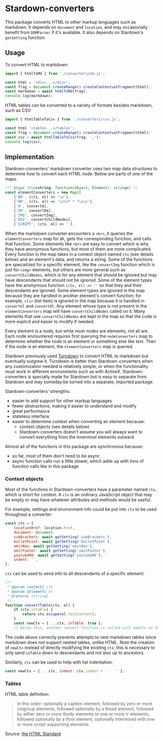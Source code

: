 # Stardown-converters

This package converts HTML to other markup languages such as markdown. It depends on `document` and `location`, and may occasionally benefit from `DOMParser` if it's available. It also depends on Stardown's `getSetting` function.

## Usage

To convert HTML to markdown:

```js
import { htmlToMd } from './converters/md.js';

const html = '<div>...</div>';
const frag = document.createRange().createContextualFragment(html);
const markdown = await htmlToMd(frag);
console.log(markdown);
```

HTML tables can be converted to a variety of formats besides markdown, such as CSV:

```js
import { htmlTableToCsv } from './converters/csv.js';

const html '<table>...</table>';
const frag = document.createRange().createContextualFragment(html);
const csv = await htmlTableToCsv(frag, ',');
console.log(csv);
```

## Implementation

Stardown-converters' markdown converter uses two map data structures to determine how to convert each HTML node. Below are parts of one of the maps.

```js
/** @type {Map<string, function(object, Element): string>} */
const elementConverters = new Map([
    ['BR', (ctx, el) => '\n'],
    ['HR', (ctx, el) => '\n\n* * *\n\n'],
    ['A', convertA],
    ['EM', convertEm],
    ['IMG', convertImg],
    ['DIV', convertChildNodes],
    ['SCRIPT', (ctx, el) => ''],
```

When the markdown converter encounters a `<br>`, it queries the `elementConverters` map for `BR`, gets the corresponding function, and calls that function. Some elements like `<br>` are easy to convert which is why they have anonymous functions, but most of them are more complicated. Every function in the map takes in a context object named `ctx` (see details below) and an element's data, and returns a string. Some of the functions are specialized for a specific element, like the `convertImg` function which is just for `<img>` elements, but others are more general such as `convertChildNodes`, which is for any element that should be ignored but may have descendants that should not be ignored. Some of the element types have the anonymous function `(ctx, el) => ''` so that they and their descendants are ignored. Some element types are ignored in the map because they are handled in another element's convert function; for example, `<li>` (list item) is ignored in the map because it is handled in `convertUl` and `convertOl`. Any element whose type is not present in the `elementConverters` map will have `convertChildNodes` called on it. Many elements that use `convertChildNodes` are kept in the map so that the code is more explicit and easier to modify if needed.

Every element is a node, but while most nodes are elements, not all are. Each node encountered requires first querying the `nodeConverters` map to determine whether the node is an element or something else like text. Then if the node is an element, the `elementConverters` map is queried.

Stardown previously used [Turndown](https://github.com/mixmark-io/turndown) to convert HTML to markdown but eventually outgrew it. Turndown is better than Stardown-converters when any customization needed is relatively simple, or when the functionality must work in different environments such as with ActiveX. Stardown-converters is specially made for Stardown but is easy to separate from Stardown and may someday be turned into a separate, imported package.

Stardown-converters' strengths:

- easier to add support for other markup languages
- fewer abstractions, making it easier to understand and modify
- great performance
- stateless interface
- easier to determine context when converting an element because:
  - context objects (see details below)
  - Stardown-converters doesn't assume you will always want to convert everything from the innermost elements outward

Almost all of the functions in this package are synchronous because:

- so far, most of them don't need to be async
- async function calls run a little slower, which adds up with tons of function calls like in this package

### Context objects

Most of the functions in Stardown-converters have a parameter named `ctx`, which is short for context. A `ctx` is an ordinary JavaScript object that may be empty or may have whatever attributes and methods would be useful.

For example, settings and environment info could be put into `ctx` to be used throughout a converter:

```js
const ctx = {
    locationHref: location.href,
    document: document,
    subBrackets: await getSetting('subBrackets'),
    bulletPoint: await getSetting('bulletPoint'),
    omitNav: await getSetting('omitNav'),
    omitFooter: await getSetting('omitFooter'),
    youtubeMd: await getSetting('youtubeMd'),
    indent: '',
};
```

`ctx` can be used to send info to all descendants of a specific element:

```js
/**
 * @param {object} ctx
 * @param {Element} el
 * @returns {string}
 */
function convertTable(ctx, el) {
    if (ctx.inTable) {
        return ctx.escape(el.textContent);
    }
    const newCtx = { ...ctx, inTable: true };
    // below this, another convert function is called with newCtx on the table's descendants
```

The code above correctly prevents attempts to nest markdown tables since markdown does not support nested tables, unlike HTML. Note the creation of `newCtx` instead of directly modifying the existing `ctx`; this is necessary to only send `inTable` down to descendants and not also up to ancestors.

Similarly, `ctx` can be used to help with list indentation:

```js
const newCtx = { ...ctx, indent: ctx.indent + '    ' };
```

### Tables

HTML table definition:

> In this order: optionally a caption element, followed by zero or more colgroup elements, followed optionally by a thead element, followed by either zero or more tbody elements or one or more tr elements, followed optionally by a tfoot element, optionally intermixed with one or more script-supporting elements.

Source: [the HTML Standard](https://html.spec.whatwg.org/multipage/tables.html)
